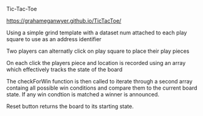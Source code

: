 Tic-Tac-Toe

https://grahameganwyer.github.io/TicTacToe/

Using a simple grind template with a dataset num attached to each play square to use as an address identifier

Two players can alternatly click on play square to place their play pieces

On each click the players piece and location is recorded using an array which effectively tracks the state of the board

The checkForWin function is then called to iterate through a second array containg all possible win conditions and compare them to the current board state. If any win condtion is matched a winner is announced.

Reset button returns the board to its starting state.